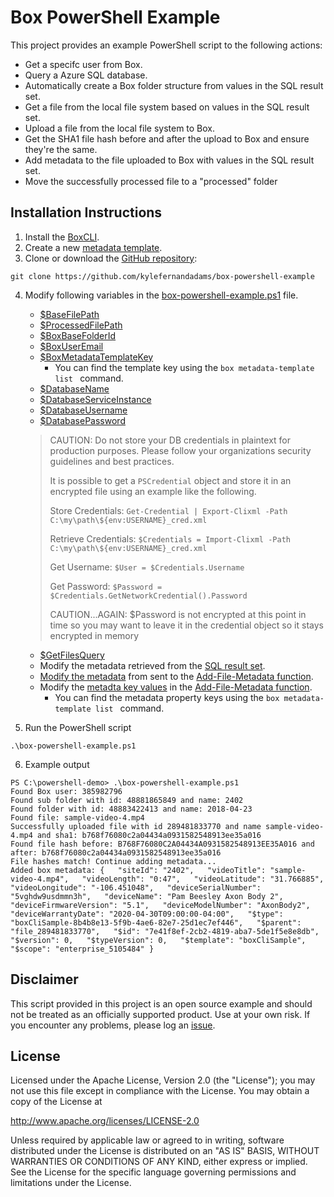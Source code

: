 Box PowerShell Example
======================
This project provides an example PowerShell script to the following actions:
* Get a specifc user from Box.
* Query a Azure SQL database.
* Automatically create a Box folder structure from values in the SQL result set.
* Get a file from the local file system based on values in the SQL result set.
* Upload a file from the local file system to Box.
* Get the SHA1 file hash before and after the upload to Box and ensure they're the same.
* Add metadata to the file uploaded to Box with values in the SQL result set.
* Move the successfully processed file to a "processed" folder


Installation Instructions
-------------------------
1. Install the [BoxCLI](https://developer.box.com/v2.0/docs/box-cli).
2. Create a new [metadata template](https://community.box.com/t5/How-to-Guides-for-Admins/Customizing-Metadata-Templates/ta-p/1671).
3. Clone or download the [GitHub repository](https://github.com/kylefernandadams/box-powershell-example):
```
git clone https://github.com/kylefernandadams/box-powershell-example
```
4. Modify following variables in the [box-powershell-example.ps1](https://github.com/kylefernandadams/box-powershell-example/blob/master/box-powershell-exampe.ps1) file.
    * [$BaseFilePath](https://github.com/kylefernandadams/box-powershell-example/blob/master/box-powershell-exampe.ps1#L2)
    * [$ProcessedFilePath](https://github.com/kylefernandadams/box-powershell-example/blob/master/box-powershell-exampe.ps1#L3)
    * [$BoxBaseFolderId](https://github.com/kylefernandadams/box-powershell-example/blob/master/box-powershell-exampe.ps1#L6)
    * [$BoxUserEmail](https://github.com/kylefernandadams/box-powershell-example/blob/master/box-powershell-exampe.ps1#L7)
    * [$BoxMetadataTemplateKey](https://github.com/kylefernandadams/box-powershell-example/blob/master/box-powershell-exampe.ps1#L9)
        * You can find the template key using the ```box metadata-template list ``` command.
    * [$DatabaseName](https://github.com/kylefernandadams/box-powershell-example/blob/master/box-powershell-exampe.ps1#L12)
    * [$DatabaseServiceInstance](https://github.com/kylefernandadams/box-powershell-example/blob/master/box-powershell-exampe.ps1#L13)
    * [$DatabaseUsername](https://github.com/kylefernandadams/box-powershell-example/blob/master/box-powershell-exampe.ps1#L14)
    * [$DatabasePassword](https://github.com/kylefernandadams/box-powershell-example/blob/master/box-powershell-exampe.ps1#L15)

    > CAUTION: Do not store your DB credentials in plaintext for production purposes. Please follow your organizations security guidelines and best practices. 
    > 
    > It is possible to get a `PSCredential` object and store it in an encrypted file using an example like the following.
    >
    > Store Credentials: ```Get-Credential | Export-Clixml -Path C:\my\path\${env:USERNAME}_cred.xml ```
    >
    > Retrieve Credentials: ```$Credentials = Import-Clixml -Path C:\my\path\${env:USERNAME}_cred.xml ``` 
    >
    > Get Username: ```$User = $Credentials.Username ```
    >
    > Get Password: ```$Password = $Credentials.GetNetworkCredential().Password ```
    >
    > CAUTION...AGAIN: $Password is not encrypted at this point in time so you may want to leave it in the credential object so it stays encrypted in memory 

    * [$GetFilesQuery](https://github.com/kylefernandadams/box-powershell-example/blob/master/box-powershell-exampe.ps1#L16)
    * Modify the metadata retrieved from the [SQL result set](https://github.com/kylefernandadams/box-powershell-example/blob/master/box-powershell-exampe.ps1#L86). 
    * [Modify the metadata](https://github.com/kylefernandadams/box-powershell-example/blob/master/box-powershell-exampe.ps1#L91) from sent to the [Add-File-Metadata function](https://github.com/kylefernandadams/box-powershell-example/blob/master/box-powershell-exampe.ps1#L212). 
    * Modify the [metadta key values](https://github.com/kylefernandadams/box-powershell-example/blob/master/box-powershell-exampe.ps1#L231) in the [Add-File-Metadata function](https://github.com/kylefernandadams/box-powershell-example/blob/master/box-powershell-exampe.ps1#L212). 
        * You can find the metadata property keys using the ```box metadata-template list ``` command.

5. Run the PowerShell script
```
.\box-powershell-example.ps1
```
6. Example output
```
PS C:\powershell-demo> .\box-powershell-example.ps1
Found Box user: 385982796
Found sub folder with id: 48881865849 and name: 2402
Found folder with id: 48883422413 and name: 2018-04-23
Found file: sample-video-4.mp4
Successfully uploaded file with id 289481833770 and name sample-video-4.mp4 and sha1: b768f76080c2a04434a0931582548913ee35a016
Found file hash before: B768F76080C2A04434A0931582548913EE35A016 and after: b768f76080c2a04434a0931582548913ee35a016
File hashes match! Continue adding metadata...
Added box metadata: {   "siteId": "2402",   "videoTitle": "sample-video-4.mp4",   "videoLength": "0:47",   "videoLatitude": "31.766885",   "videoLongitude": "-106.451048",   "deviceSerialNumber": "5vghdw9usdmmn3h",   "deviceName": "Pam Beesley Axon Body 2",   "deviceFirmwareVersion": "5.1",   "deviceModelNumber": "AxonBody2",   "deviceWarrantyDate": "2020-04-30T09:00:00-04:00",   "$type": "boxCliSample-8b4b8e13-5f9b-4ae6-82e7-25d1ec7ef446",   "$parent": "file_289481833770",   "$id": "7e41f8ef-2cb2-4819-aba7-5de1f5e8e8db",   "$version": 0,   "$typeVersion": 0,   "$template": "boxCliSample",   "$scope": "enterprise_5105484" }
```



Disclaimer
----------
This script provided in this project is an open source example and should not be treated as an officially supported product. Use at your own risk. If you encounter any problems, please log an [issue](https://github.com/kylefernandadams/box-powershell-example/issues).


License
-------
Licensed under the Apache License, Version 2.0 (the "License"); you may not use this file except in compliance with the License. You may obtain a copy of the License at

http://www.apache.org/licenses/LICENSE-2.0

Unless required by applicable law or agreed to in writing, software distributed under the License is distributed on an "AS IS" BASIS, WITHOUT WARRANTIES OR CONDITIONS OF ANY KIND, either express or implied. See the License for the specific language governing permissions and limitations under the License.